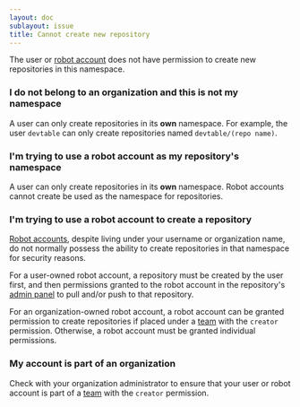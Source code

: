 ```yaml
---
layout: doc
sublayout: issue
title: Cannot create new repository
---
```

The user or [robot account](/glossary/robot-accounts.html) does not have permission to create new repositories in this namespace.

### I do not belong to an organization and this is not my namespace

A user can only create repositories in its **own** namespace. For example, the user `devtable` can only create repositories named `devtable/(repo name)`.

### I'm trying to use a robot account as my repository's namespace

A user can only create repositories in its **own** namespace. Robot accounts cannot create be used as the namespace for repositories.

### I'm trying to use a robot account to create a repository

[Robot accounts](/glossary/robot-accounts.html), despite living under your username or organization name, do not normally possess the ability to create repositories in that namespace for security reasons.

For a user-owned robot account, a repository must be created by the user first, and then permissions granted to the robot account in the repository's [admin panel](/glossary/repo-admin.html) to pull and/or push to that repository.

For an organization-owned robot account, a robot account can be granted permission to create repositories if placed under a [team](/glossary/team.html) with the `creator` permission. Otherwise, a robot account must be granted individual permissions.

### My account is part of an organization

Check with your organization administrator to ensure that your user or robot account is part of a [team](/glossary/teams.html) with the `creator` permission.
